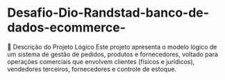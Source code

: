 # Desafio-Dio-Randstad-banco-de-dados-ecommerce-
🧠 Descrição do Projeto Lógico Este projeto apresenta o modelo lógico de um sistema de gestão de pedidos, produtos e fornecedores, voltado para operações comerciais que envolvem clientes (físicos e jurídicos), vendedores terceiros, fornecedores e controle de estoque.  
